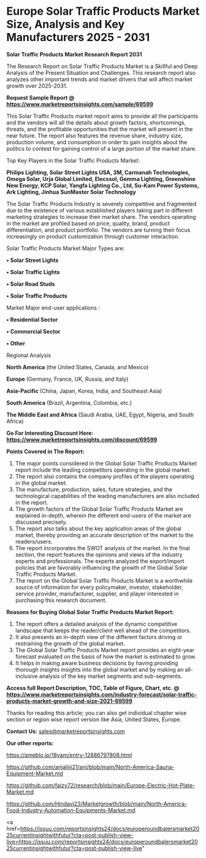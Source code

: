 # Europe Solar Traffic Products Market Size, Analysis and Key Manufacturers 2025 - 2031

<strong>Solar Traffic Products Market Research Report 2031</strong>

The Research Report on Solar Traffic Products Market is a Skillful and Deep Analysis of the Present Situation and Challenges. This research report also analyzes other important trends and market drivers that will affect market growth over 2025-2031.

<strong>Request Sample Report @ <a href=https://www.marketreportsinsights.com/sample/69599>https://www.marketreportsinsights.com/sample/69599</a></strong>

This Solar Traffic Products market report aims to provide all the participants and the vendors will all the details about growth factors, shortcomings, threats, and the profitable opportunities that the market will present in the near future. The report also features the revenue share, industry size, production volume, and consumption in order to gain insights about the politics to contest for gaining control of a large portion of the market share.

Top Key Players in the Solar Traffic Products Market:

<strong>Philips Lighting, Solar Street Lights USA, 3M, Carmanah Technologies, Omega Solar, Urja Global Limited, Elecssol, Gemma Lighting, Greenshine New Energy, KCP Solar, Yangfa Lighting Co., Ltd, Su-Kam Power Systems, Ark Lighting, Jinhua SunMaster Solar Technology</strong>

The Solar Traffic Products Industry is severely competitive and fragmented due to the existence of various established players taking part in different marketing strategies to increase their market share. The vendors operating in the market are profiled based on price, quality, brand, product differentiation, and product portfolio. The vendors are turning their focus increasingly on product customization through customer interaction.

Solar Traffic Products Market Major Types are:

<strong>• Solar Street Lights

• Solar Traffic Lights

• Solar Road Studs

• Solar Traffic Products</strong>

Market Major end-user applications :

<strong>• Residential Sector

• Commercial Sector

• Other</strong>

Regional Analysis

</u><strong><b>North America</b></strong> (the United States, Canada, and Mexico)

<strong><b>Europe </b></strong>(Germany, France, UK, Russia, and Italy)

<strong><b>Asia-Pacific</b></strong> (China, Japan, Korea, India, and Southeast Asia)

<strong><b>South America</b></strong> (Brazil, Argentina, Colombia, etc.)

<strong><b>The Middle East and Africa</b></strong> (Saudi Arabia, UAE, Egypt, Nigeria, and South Africa)

<strong>Go For Interesting Discount Here: <a href=https://www.marketreportsinsights.com/discount/69599>https://www.marketreportsinsights.com/discount/69599</a></strong>

<strong>Points Covered in The Report:</strong>
<ol>
  <li>The major points considered in the Global Solar Traffic Products Market report include the leading competitors operating in the global market.</li>
  <li>The report also contains the company profiles of the players operating in the global market.</li>
  <li>The manufacture, production, sales, future strategies, and the technological capabilities of the leading manufacturers are also included in the report.</li>
  <li>The growth factors of the Global Solar Traffic Products Market are explained in-depth, wherein the different end-users of the market are discussed precisely.</li>
  <li>The report also talks about the key application areas of the global market, thereby providing an accurate description of the market to the readers/users.</li>
  <li>The report incorporates the SWOT analysis of the market. In the final section, the report features the opinions and views of the industry experts and professionals. The experts analyzed the export/import policies that are favorably influencing the growth of the Global Solar Traffic Products Market.</li>
  <li>The report on the Global Solar Traffic Products Market is a worthwhile source of information for every policymaker, investor, stakeholder, service provider, manufacturer, supplier, and player interested in purchasing this research document.</li>
</ol>
<strong>Reasons for Buying Global Solar Traffic Products Market Report:</strong>

<ol>
  <li>The report offers a detailed analysis of the dynamic competitive landscape that keeps the reader/client well ahead of the competitors.</li>
  <li>It also presents an in-depth view of the different factors driving or restraining the growth of the global market.</li>
  <li>The Global Solar Traffic Products Market report provides an eight-year forecast evaluated on the basis of how the market is estimated to grow.</li>
  <li>It helps in making aware business decisions by having providing thorough insights insights into the global market and by making an all-inclusive analysis of the key market segments and sub-segments.</li>
</ol>
<strong>Access full Report Description, TOC, Table of Figure, Chart, etc. @ <a href=https://www.marketreportsinsights.com/industry-forecast/solar-traffic-products-market-growth-and-size-2021-69599>https://www.marketreportsinsights.com/industry-forecast/solar-traffic-products-market-growth-and-size-2021-69599</a></strong>


Thanks for reading this article; you can also get individual chapter wise section or region wise report version like Asia, United States, Europe.

<strong>Contact Us:</strong>
sales@marketreportsinsights.com

<strong>Our other reports:</strong>

<a href=https://ameblo.jp/18yam/entry-12886797808.html>https://ameblo.jp/18yam/entry-12886797808.html</a>

<a href=https://github.com/anjaliiii21/anj/blob/main/North-America-Sauna-Equipment-Market.md>https://github.com/anjaliiii21/anj/blob/main/North-America-Sauna-Equipment-Market.md</a>

<a href=https://github.com/faizy72/research/blob/main/Europe-Electric-Hot-Plate-Market.md>https://github.com/faizy72/research/blob/main/Europe-Electric-Hot-Plate-Market.md</a>

<a href=https://github.com/Hindavi23/Marketgrowth/blob/main/North-America-Food-Industry-Automation-Equipments-Market.md>https://github.com/Hindavi23/Marketgrowth/blob/main/North-America-Food-Industry-Automation-Equipments-Market.md</a>

<a href=https://issuu.com/reportsinsights24/docs/europeroundbalersmarket2025currentinsightwithfutur?cta=post-publish-view-live>https://issuu.com/reportsinsights24/docs/europeroundbalersmarket2025currentinsightwithfutur?cta=post-publish-view-live</a>"

